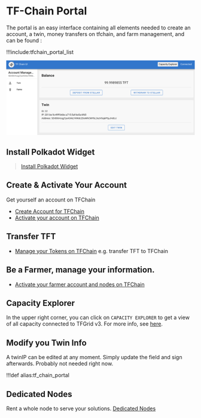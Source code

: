 # TF-Chain Portal

The portal is an easy interface containing all elements needed to create an account, a twin, money transfers on tfchain, and farm management, and can be found : 

!!!include:tfchain_portal_list

![](img/grid3_portal_account.png ':size=600')


## Install Polkadot Widget

> [Install Polkadot Widget](tfchain_portal_polkadot_widget)

## Create & Activate Your Account

Get yourself an account on TFChain

- [Create Account for TFChain](tfchain_portal_polkadot_create_account)
- [Activate your account on TFChain](tfchain_portal_ui_activation)

## Transfer TFT

- [Manage your Tokens on TFChain](tfchain_portal_ui_tokens) e.g. transfer TFT to TFChain

## Be a Farmer, manage your information.

- [Activate your farmer account and nodes on TFChain](tfchain_portal_ui_farming)

## Capacity Explorer

In the upper right corner, you can click on `CAPACITY EXPLORER` to get a view of all capacity connected to TFGrid v3. For more info, see [here](explorer_home).

## Modify you Twin Info

A twinIP can be edited at any moment. Simply update the field and sign afterwards. 
Probably not needed right now.

!!!def alias:tf_chain_portal

## Dedicated Nodes
Rent a whole node to serve your solutions.
[Dedicated Nodes](tfchain_portal_dedicated_nodes)
